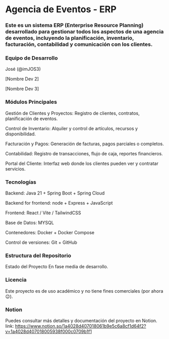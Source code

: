 # Agencia de Eventos - ERP
### Este es un sistema ERP (Enterprise Resource Planning) desarrollado para gestionar todos los aspectos de una agencia de eventos, incluyendo la planificación, inventario, facturación, contabilidad y comunicación con los clientes.

### Equipo de Desarrollo
José (@imJOS3)

[Nombre Dev 2]

[Nombre Dev 3]


### Módulos Principales
Gestión de Clientes y Proyectos: Registro de clientes, contratos, planificación de eventos.

Control de Inventario: Alquiler y control de artículos, recursos y disponibilidad.

Facturación y Pagos: Generación de facturas, pagos parciales o completos.

Contabilidad: Registro de transacciones, flujo de caja, reportes financieros.

Portal del Cliente: Interfaz web donde los clientes pueden ver y contratar servicios.

### Tecnologías
Backend: Java 21 + Spring Boot + Spring Cloud

Backend for frontend: node + Express + JavaScript 

Frontend: React / Vite / TailwindCSS

Base de Datos: MYSQL

Contenedores: Docker + Docker Compose

Control de versiones: Git + GitHub

### Estructura del Repositorio
Estado del Proyecto
En fase media de desarrollo.

### Licencia
Este proyecto es de uso académico y no tiene fines comerciales (por ahora 😉).

### Notion
Puedes consultar más detalles y documentación del proyecto en Notion.
link: https://www.notion.so/1a4028d407018061b9e5c6a8cf1d64f2?v=1a4028d407018005938f000c0709b1f1
